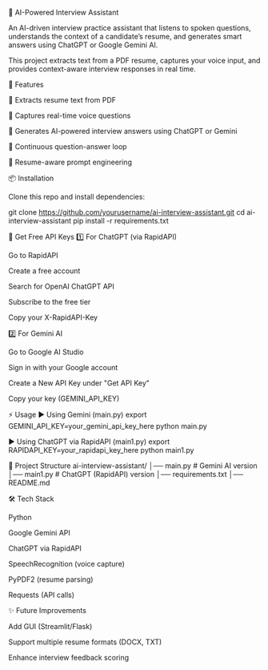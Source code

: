 🎤 AI-Powered Interview Assistant

An AI-driven interview practice assistant that listens to spoken questions, understands the context of a candidate’s resume, and generates smart answers using ChatGPT or Google Gemini AI.

This project extracts text from a PDF resume, captures your voice input, and provides context-aware interview responses in real time.

🚀 Features

📄 Extracts resume text from PDF

🎤 Captures real-time voice questions

🤖 Generates AI-powered interview answers using ChatGPT or Gemini

🔁 Continuous question-answer loop

🧩 Resume-aware prompt engineering

📦 Installation

Clone this repo and install dependencies:

git clone https://github.com/yourusername/ai-interview-assistant.git
cd ai-interview-assistant
pip install -r requirements.txt

🔑 Get Free API Keys
1️⃣ For ChatGPT (via RapidAPI)

Go to RapidAPI

Create a free account

Search for OpenAI ChatGPT API

Subscribe to the free tier

Copy your X-RapidAPI-Key

2️⃣ For Gemini AI

Go to Google AI Studio

Sign in with your Google account

Create a New API Key under "Get API Key"

Copy your key (GEMINI_API_KEY)

⚡ Usage
▶️ Using Gemini (main.py)
export GEMINI_API_KEY=your_gemini_api_key_here
python main.py

▶️ Using ChatGPT via RapidAPI (main1.py)
export RAPIDAPI_KEY=your_rapidapi_key_here
python main1.py

📂 Project Structure
ai-interview-assistant/
│── main.py        # Gemini AI version
│── main1.py       # ChatGPT (RapidAPI) version
│── requirements.txt
│── README.md

🛠️ Tech Stack

Python

Google Gemini API

ChatGPT via RapidAPI

SpeechRecognition (voice capture)

PyPDF2 (resume parsing)

Requests (API calls)

✨ Future Improvements

Add GUI (Streamlit/Flask)

Support multiple resume formats (DOCX, TXT)

Enhance interview feedback scoring

